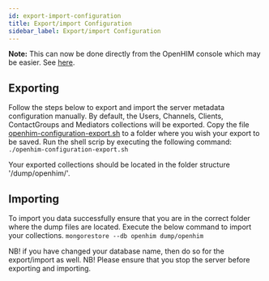```yaml
---
id: export-import-configuration
title: Export/import Configuration
sidebar_label: Export/import Configuration
---
```


**Note:** This can now be done directly from the OpenHIM console which may be easier. See [here](https://github.com/jembi/openhim-core-js/blob/master/docs/dev-guide/api-ref.md#metadata-resource).

## Exporting

Follow the steps below to export and import the server metadata configuration manually. By default, the Users, Channels, Clients, ContactGroups and Mediators collections will be exported.
Copy the file [openhim-configuration-export.sh](https://github.com/jembi/openhim-core-js/blob/master/resources/openhim-configuration-export.sh) to a folder where you wish your export to be saved. Run the shell scrip by executing the following command:
`./openhim-configuration-export.sh`

Your exported collections should be located in the folder structure '/dump/openhim/'.

## Importing

To import you data successfully ensure that you are in the correct folder where the dump files are located. Execute the below command to import your collections.
`mongorestore --db openhim dump/openhim`

NB! if you have changed your database name, then do so for the export/import as well.
NB! Please ensure that you stop the server before exporting and importing.
